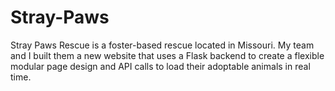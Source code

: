 # Stray-Paws
Stray Paws Rescue is a foster-based rescue located in Missouri.  My team and I built them a new website that uses a Flask backend to create a flexible modular page design and API calls to load their adoptable animals in real time.
